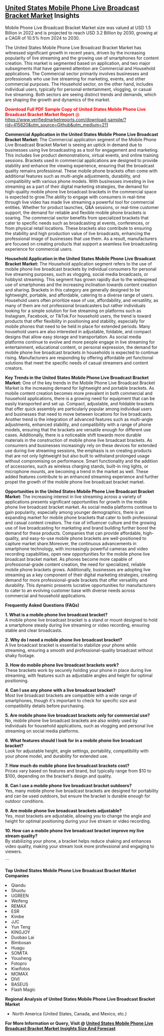 <h2><a href="https://www.verifiedmarketreports.com/download-sample/?rid=415820&amp;utm_source=Github&amp;utm_medium=211" target="_blank">United States Mobile Phone Live Broadcast Bracket Market</a> Insights</h2><p>Mobile Phone Live Broadcast Bracket Market size was valued at USD 1.5 Billion in 2022 and is projected to reach USD 3.2 Billion by 2030, growing at a CAGR of 10.5% from 2024 to 2030.</p><p><p>The United States Mobile Phone Live Broadcast Bracket Market has witnessed significant growth in recent years, driven by the increasing popularity of live streaming and the growing use of smartphones for content creation. This market is segmented based on application, and two major subsegments that have garnered attention are Commercial and Household applications. The Commercial sector primarily involves businesses and professionals who use live streaming for marketing, events, and other commercial purposes. The Household sector, on the other hand, includes individual users, typically for personal entertainment, vlogging, or casual live streaming. Both sectors are seeing distinct trends and demands, which are shaping the growth and dynamics of the market.</p><p><p><span class=""><span style="color: #ff0000;"><strong>Download Full PDF Sample Copy of United States Mobile Phone Live Broadcast Bracket Market Report</strong> @ </span><a href="https://www.verifiedmarketreports.com/download-sample/?rid=415820&amp;utm_source=Github&amp;utm_medium=211" target="_blank">https://www.verifiedmarketreports.com/download-sample/?rid=415820&amp;utm_source=Github&amp;utm_medium=211</a></span></p></p><p><strong>Commercial Application in the United States Mobile Phone Live Broadcast Bracket Market:</strong> The Commercial application segment of the Mobile Phone Live Broadcast Bracket Market is seeing an uptick in demand due to businesses using live broadcasting as a tool for engagement and marketing. This includes live product demonstrations, virtual events, and online training sessions. Brackets used in commercial applications are designed to provide stability and enhance the viewing experience, ensuring that the broadcast quality remains professional. These mobile phone brackets often come with additional features such as multi-angle adjustments, durability, and compatibility with various phone models. With businesses investing in live streaming as a part of their digital marketing strategies, the demand for high-quality mobile phone live broadcast brackets in the commercial space is expected to grow.The ability to engage with consumers in real-time through live video has made live streaming a powerful tool for commercial entities. Whether for product launches, Q&A sessions, or real-time customer support, the demand for reliable and flexible mobile phone brackets is soaring. The commercial sector benefits from specialized brackets that cater to specific needs such as broadcasting at events, conferences, or from physical retail locations. These brackets also contribute to ensuring the stability and high production value of live broadcasts, enhancing the professional image of businesses that use them. As a result, manufacturers are focused on creating products that support a seamless live broadcasting experience for commercial users.<p><strong>Household Application in the United States Mobile Phone Live Broadcast Bracket Market:</strong> The Household application segment refers to the use of mobile phone live broadcast brackets by individual consumers for personal live streaming purposes, such as vlogging, social media broadcasts, or hobbyist streaming. This segment has grown rapidly due to the widespread use of smartphones and the increasing inclination towards content creation and sharing. Brackets in this category are generally designed to be lightweight, portable, and affordable, catering to a diverse range of users. Household users often prioritize ease of use, affordability, and versatility, as many of them are not professional broadcasters but rather individuals looking for a simple solution for live streaming on platforms such as Instagram, Facebook, or TikTok.For household users, the trend is toward products that offer flexibility in positioning and stability, especially for mobile phones that need to be held in place for extended periods. Many household users are also interested in adjustable, foldable, and compact designs that allow easy storage and transportation. As social media platforms continue to evolve and more people engage in live streaming for entertainment, educational content, or personal expression, the demand for mobile phone live broadcast brackets in households is expected to continue rising. Manufacturers are responding by offering affordable yet functional solutions that meet the specific needs of casual streamers and content creators.<p><strong>Key Trends in the United States Mobile Phone Live Broadcast Bracket Market:</strong> One of the key trends in the Mobile Phone Live Broadcast Bracket Market is the increasing demand for lightweight and portable brackets. As mobile content creation becomes more prevalent in both commercial and household applications, there is a growing need for equipment that can be easily transported and set up. Compact, adjustable, and foldable brackets that offer quick assembly are particularly popular among individual users and businesses that need to move between locations for live broadcasts. Another trend is the integration of advanced features such as multi-angle adjustments, enhanced stability, and compatibility with a range of phone models, ensuring that the brackets are versatile enough for different use cases. Additionally, there is a noticeable shift towards more durable materials in the construction of mobile phone live broadcast brackets. As consumers and businesses increasingly rely on these devices for extended use during live streaming sessions, the emphasis is on creating products that are not only lightweight but also built to withstand prolonged usage without compromising on performance. Smart functionality and the addition of accessories, such as wireless charging stands, built-in ring lights, or microphone mounts, are becoming a trend in the market as well. These added features contribute to an enhanced streaming experience and further propel the growth of the mobile phone live broadcast bracket market.<p><strong>Opportunities in the United States Mobile Phone Live Broadcast Bracket Market:</strong> The increasing interest in live streaming across a variety of applications presents significant opportunities for growth in the mobile phone live broadcast bracket market. As social media platforms continue to gain popularity, especially among younger demographics, there is an expanding market for mobile phone brackets that cater to both professional and casual content creators. The rise of influencer culture and the growing use of live broadcasting for marketing and brand building further boost the demand for these products. Companies that can provide affordable, high-quality, and easy-to-use mobile phone brackets are well-positioned to capture market share.Moreover, the continuous advancements in smartphone technology, with increasingly powerful cameras and video recording capabilities, open new opportunities for the mobile phone live broadcast bracket market. As phones become more capable of professional-grade content creation, the need for specialized, reliable mobile phone brackets grows. Additionally, businesses are adopting live streaming as a key component of their digital marketing strategies, creating demand for more professional-grade brackets that offer versatility and durability. This dynamic presents lucrative opportunities for manufacturers to cater to an evolving customer base with diverse needs across commercial and household applications.<p><strong>Frequently Asked Questions (FAQs)</strong></p><p><strong>1. What is a mobile phone live broadcast bracket?</strong><br> A mobile phone live broadcast bracket is a stand or mount designed to hold a smartphone steady during live streaming or video recording, ensuring stable and clear broadcasts.</p><p><strong>2. Why do I need a mobile phone live broadcast bracket?</strong><br> A live broadcast bracket is essential to stabilize your phone while streaming, ensuring a smooth and professional-quality broadcast without shaky footage.</p><p><strong>3. How do mobile phone live broadcast brackets work?</strong><br> These brackets work by securely holding your phone in place during live streaming, with features such as adjustable angles and height for optimal positioning.</p><p><strong>4. Can I use any phone with a live broadcast bracket?</strong><br> Most live broadcast brackets are compatible with a wide range of smartphones, though it's important to check for specific size and compatibility details before purchasing.</p><p><strong>5. Are mobile phone live broadcast brackets only for commercial use?</strong><br> No, mobile phone live broadcast brackets are also widely used by individuals for household applications, such as vlogging and personal live streaming on social media platforms.</p><p><strong>6. What features should I look for in a mobile phone live broadcast bracket?</strong><br> Look for adjustable height, angle settings, portability, compatibility with your phone model, and durability for extended use.</p><p><strong>7. How much do mobile phone live broadcast brackets cost?</strong><br> Prices vary based on features and brand, but typically range from $10 to $100, depending on the bracket's design and quality.</p><p><strong>8. Can I use a mobile phone live broadcast bracket outdoors?</strong><br> Yes, many mobile phone live broadcast brackets are designed for portability and can be used outdoors, but ensure the bracket is durable enough for outdoor conditions.</p><p><strong>9. Are mobile phone live broadcast brackets adjustable?</strong><br> Yes, most brackets are adjustable, allowing you to change the angle and height for optimal positioning during your live stream or video recording.</p><p><strong>10. How can a mobile phone live broadcast bracket improve my live stream quality?</strong><br> By stabilizing your phone, a bracket helps reduce shaking and enhances video quality, making your stream look more professional and engaging to viewers.</p>```</p><p><strong>Top United States Mobile Phone Live Broadcast Bracket Market Companies</strong></p><div data-test-id=""><p><li>Qiandu</li><li> Shuotu</li><li> UGREEN</li><li> Weifeng</li><li> REMAX</li><li> ESR</li><li> Kimbe</li><li> JJC</li><li> Yun Teng</li><li> KINGJOY</li><li> Duobao Lai</li><li> Bimbosan</li><li> Huagu</li><li> SOMITA</li><li> Yousheng</li><li> Fotopro</li><li> Kiwifotos</li><li> MOMAX</li><li> DIVI</li><li> BASEUS</li><li> Flash Magic</li></p><div><strong>Regional Analysis of&nbsp;United States Mobile Phone Live Broadcast Bracket Market</strong></div><ul><li dir="ltr"><p dir="ltr">North America&nbsp;(United States, Canada, and Mexico, etc.)</p></li></ul><p><strong>For More Information or Query, Visit @&nbsp;</strong><strong><a href="https://www.verifiedmarketreports.com/product/mobile-phone-live-broadcast-bracket-market/?utm_source=Github&amp;utm_medium=211" target="_blank">United States Mobile Phone Live Broadcast Bracket Market Insights Size And Forecast</a></strong></p></div>
